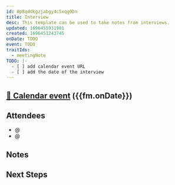 ```yaml
---
id: 8p8qddkgzjabgy4c5xqg0bn
title: Interview
desc: This template can be used to take notes from interviews.
updated: 1696455931981
created: 1696451243745
onDate: TODO
event: TODO
traitIds:
  - meetingNote
TODO: |-
  - [ ] add calendar event URL
  - [ ] add the date of the interview
---
```


## [📅 Calendar event]({{fm.event}}) ({{fm.onDate}})

## Attendees

<!-- Meeting attendees. If you prefix users with an '@', you can then optionally click Ctrl+Enter to create a note for that user. -->

- @
- @

## Notes

<!-- Notes of discussion occurring during the meeting -->

## Next Steps

<!-- Summarize next steps in the interview process -->
